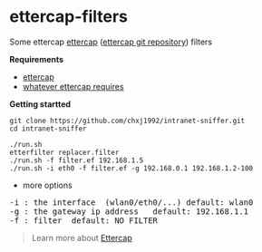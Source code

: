 # ettercap-filters

Some ettercap [ettercap](http://ettercap.github.io/ettercap/index.html) ([ettercap git repository](https://github.com/Ettercap/ettercap)) filters

**Requirements**
+ [ettercap](http://ettercap.github.io/ettercap/index.html)
+ [whatever ettercap requires](http://ettercap.github.io/ettercap/about.html#footer)

**Getting startted**

    git clone https://github.com/chxj1992/intranet-sniffer.git
    cd intranet-sniffer
    
    ./run.sh
    etterfilter replacer.filter
    ./run.sh -f filter.ef 192.168.1.5
    ./run.sh -i eth0 -f filter.ef -g 192.168.0.1 192.168.1.2-100
  
  + more options

<pre>
-i : the interface  (wlan0/eth0/...) default: wlan0
-g : the gateway ip address   default: 192.168.1.1
-f : filter  default: NO FILTER
</pre>

> Learn more about [Ettercap](http://linux.die.net/man/8/ettercap)

